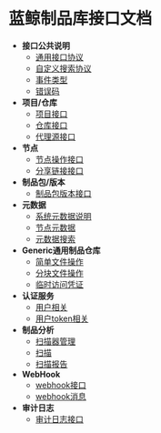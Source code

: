 # 蓝鲸制品库接口文档
- **接口公共说明**
  - [通用接口协议](common/common.md)
  - [自定义搜索协议](common/search.md)
  - [事件类型](common/event.md)
  - [错误码](common/error-code.md)
- **项目/仓库**
  - [项目接口](repo/project.md)
  - [仓库接口](repo/repository.md)
  - [代理源接口](repo/proxy-channel.md)
- **节点**
  - [节点操作接口](node/node.md)
  - [分享链接接口](node/share.md)
- **制品包/版本**
  - [制品包版本接口](package/package.md)
- **元数据**
  - [系统元数据说明](metadata/system-metadata.md)
  - [节点元数据](metadata/node-metadata.md)
  - [元数据搜索](metadata/search.md)
- **Generic通用制品仓库**
  - [简单文件操作](generic/simple.md)
  - [分块文件操作](generic/block.md)
  - [临时访问凭证](generic/temporary-access.md)
- **认证服务**
  - [用户相关](auth/user.md)
  - [用户token相关](auth/token.md)
- **制品分析**
  - [扫描器管理](scanner/scanner.md)
  - [扫描](scanner/scan.md)
  - [扫描报告](scanner/report.md)
- **WebHook**
  - [webhook接口](webhook/webhook.md)
  - [webhook消息](webhook/payload.md)
- **审计日志**
  - [审计日志接口](log/log.md)
